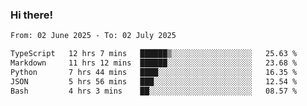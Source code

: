 ### Hi there!

<!--START_SECTION:waka-->

```txt
From: 02 June 2025 - To: 02 July 2025

TypeScript   12 hrs 7 mins   ██████▒░░░░░░░░░░░░░░░░░░   25.63 %
Markdown     11 hrs 12 mins  ██████░░░░░░░░░░░░░░░░░░░   23.68 %
Python       7 hrs 44 mins   ████░░░░░░░░░░░░░░░░░░░░░   16.35 %
JSON         5 hrs 56 mins   ███░░░░░░░░░░░░░░░░░░░░░░   12.54 %
Bash         4 hrs 3 mins    ██░░░░░░░░░░░░░░░░░░░░░░░   08.57 %
```

<!--END_SECTION:waka-->
